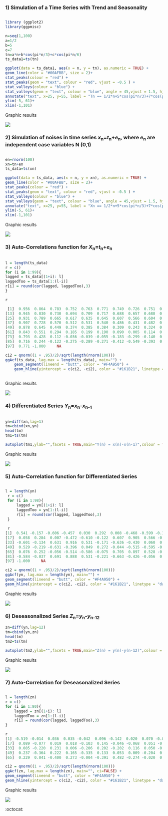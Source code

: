 ### 1) Simulation of a Time Series with Trend and Seasonality

```R

library (ggplot2)
library(ggpmisc)

n=seq(1,100)
a=1/2
b=5
c=7
tn=a*n+b*cos(pi*n/3)+c*cos(pi*n/6)
ts_data1=ts(tn)

ggplot(data = ts_data1, aes(x = n, y = tn), as.numeric = TRUE) +
geom_line(color = "#00AFBB", size = 2)+ 
stat_peaks(colour = "red") +
stat_peaks(geom = "text", colour = "red", vjust = -0.5 ) +
stat_valleys(colour = "blue") +
stat_valleys(geom = "text", colour = "blue", angle = 45,vjust = 1.5, hjust = 1)+
annotate("text", x=25, y=55, label = "Tn == 1/2*n+5*cos(pi*n/3)+7*cos(pi*n/6)", parse=T, colour="blue", size=4)+
ylim(-5, 61)+
xlim(-1,101)

```

Graphic results

 ![](Trend&Seasonality.png)
 
### 2) Simulation of noises in time series *x*<sub>n</sub>=*t*<sub>n</sub>+*e*<sub>n</sub>, where *e*<sub>n</sub> are independent case variables N (0,1)

```R

en=rnorm(100)
xn=tn+en
ts_data=ts(xn)

ggplot(data = ts_data, aes(x = n, y = xn), as.numeric = TRUE) +
geom_line(color = "#00AFBB", size = 2)+ 
stat_peaks(colour = "red") +
stat_peaks(geom = "text", colour = "red", vjust = -0.5 ) +
stat_valleys(colour = "blue") +
stat_valleys(geom = "text", colour = "blue", angle = 45,vjust = 1.5, hjust = 1)+
annotate("text", x=25, y=55, label = "Xn == 1/2*n+5*cos(pi*n/3)+7*cos(pi*n/6)+en", parse=T, colour="blue", size=4)+
ylim(-5, 61)+
xlim(-1,101)

```

Graphic results

 ![](tn+noises.png)
 
### 3) Auto-Correlations function for *X*<sub>n</sub>=*t*<sub>n</sub>+*e*<sub>n</sub>


```R

l = length(ts_data)
r = c()
for (i in 1:99){
lagged = ts_data[(1+i): l]
laggedToo = ts_data[1:(l-i)]
r[i] = round(cor(lagged, laggedToo),3)
}

r

 [1]  0.956  0.864  0.783  0.752  0.763  0.771  0.749  0.726  0.751  0.840  0.948  0.996
[13]  0.945  0.830  0.730  0.694  0.709  0.717  0.688  0.657  0.688  0.802  0.937  0.995
[25]  0.931  0.789  0.665  0.617  0.635  0.645  0.607  0.566  0.604  0.748  0.921  0.993
[37]  0.907  0.728  0.570  0.512  0.531  0.540  0.486  0.431  0.482  0.674  0.900  0.992
[49]  0.878  0.645  0.449  0.374  0.385  0.384  0.309  0.243  0.324  0.586  0.871  0.988
[61]  0.843  0.551  0.294  0.185  0.199  0.190  0.090  0.005  0.114  0.461  0.842  0.983
[73]  0.793  0.428  0.112 -0.036 -0.039 -0.055 -0.183 -0.299 -0.140  0.332  0.803  0.971
[85]  0.716  0.244 -0.122 -0.275 -0.289 -0.271 -0.412 -0.549 -0.393  0.200  0.898  0.977
[97]  0.771 -1.000     NA

ci2 = qnorm((1 + .95)/2)/sqrt(length(rnorm(100)))
ggAcf(ts_data, lag.max = length(ts_data), main="") +
    geom_segment(lineend = "butt", color = "#F4A950") +
    geom_hline(yintercept = c(ci2, -ci2), color = "#161B21", linetype = "dashed")
    
```

Graphic results

 ![](ACF_tn+noises.png)
 
### 4) Differentiated Series *Y*<sub>n</sub>=*x*<sub>n</sub>-*x*<sub>n-1</sub>

```R

yn=diff(xn,lag=1)
tm=cbind(xn,yn)
head(tm)
tm1=ts(tm)

autoplot(tm1,ylab="",facets = TRUE,main="Y(n) = x(n)-x(n-1)",colour = TRUE,size=1)

```

Graphic results

 ![](Rplotdiff.png)
 
### 5) Auto-Correlation function for Differentiated Series

```R

l = length(yn)
 r = c()
 for (i in 1:98){
     lagged = yn[(1+i): l]
     laggedToo = yn[1:(l-i)]
     r[i] = round(cor(lagged, laggedToo),3)
 }
 
 r
[1]  0.541 -0.157 -0.606 -0.457  0.030  0.292  0.008 -0.468 -0.599 -0.142  0.596  0.915  0.579 -0.173 -0.627 -0.458
[17]  0.058  0.284  0.007 -0.472 -0.610 -0.122  0.607  0.905  0.566 -0.179 -0.599 -0.463  0.052  0.295  0.008 -0.482
[33] -0.601 -0.134  0.631  0.916  0.531 -0.171 -0.636 -0.430  0.060  0.288 -0.002 -0.493 -0.613 -0.106  0.633  0.927
[49]  0.529 -0.219 -0.631 -0.396  0.049  0.272 -0.044 -0.515 -0.595 -0.038  0.617  0.919  0.522 -0.166 -0.641 -0.446
[65]  0.076  0.252 -0.056 -0.514 -0.586 -0.075  0.705  0.897  0.528 -0.174 -0.605 -0.454  0.041  0.228 -0.065 -0.562
[81] -0.584 -0.037  0.691  0.888  0.531 -0.221 -0.663 -0.426 -0.056  0.178 -0.126 -0.640 -0.954 -0.238  0.669  0.890
[97] -1.000     NA

ci2 = qnorm((1 + .95)/2)/sqrt(length(rnorm(100)))
ggAcf(yn, lag.max = length(yn), main="") +
geom_segment(lineend = "butt", color = "#F4A950") +
geom_hline(yintercept = c(ci2, -ci2), color = "#161B21", linetype = "dashed")
```

Graphic results

 ![](ACF_DiffSeries.png)
 
 ### 6)  Deseasonalized Series *Z*<sub>n</sub>=*y*<sub>n</sub>-*y*<sub>n-12</sub> 
 
```R
zn=diff(yn,lag=12)
tm=cbind(yn,zn)
head(tm)
tm2=ts(tm)

autoplot(tm2,ylab="",facets = TRUE,main="Z(n) = y(n)-y(n-12)",colour = TRUE,size=1)

```
Graphic results

 ![](Deseasonalized.png)
 
 ### 7)  Auto-Correlation for Deseasonalized Series
 
 ```R
 
 l = length(zn)
 r = c()
 for (i in 1:80){
     lagged = zn[(1+i): l]
     laggedToo = zn[1:(l-i)]
     r[i] = round(cor(lagged, laggedToo),3)
 }
 
 r
 [1] -0.519 -0.014  0.036  0.035 -0.042  0.096 -0.142  0.020  0.070 -0.028  0.199 -0.438  0.326 -0.051 -0.134  0.061
[17]  0.089 -0.077  0.019  0.018 -0.103  0.145 -0.046 -0.068  0.051 -0.092  0.288 -0.272  0.021  0.024  0.099 -0.073
[33]  0.085 -0.220  0.231  0.006 -0.206  0.202 -0.202  0.116  0.050 -0.077 -0.034  0.023  0.051 -0.049 -0.087  0.014
[49]  0.237 -0.364  0.222  0.165 -0.335  0.133  0.053  0.009 -0.204  0.380 -0.325  0.175 -0.223  0.463 -0.496  0.120
[65]  0.229  0.041 -0.400  0.273 -0.004 -0.391  0.482 -0.274 -0.020  0.008  0.399 -0.789  0.508 -0.142 -0.046 -0.393

ci2 = qnorm((1 + .95)/2)/sqrt(length(rnorm(100)))
ggAcf(zn, lag.max = length(zn), main="", ci=FALSE) +
geom_segment(lineend = "butt", color = "#F4A950") +
geom_hline(yintercept = c(ci2, -ci2), color = "#161B21", linetype = "dashed")
 
```
Graphic results

 ![](ACF_Deseasonalized.png)
 
 
 :octocat:
